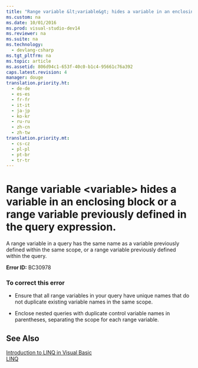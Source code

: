 ```yaml
---
title: "Range variable &lt;variable&gt; hides a variable in an enclosing block or a range variable previously defined in the query expression."
ms.custom: na
ms.date: 10/01/2016
ms.prod: visual-studio-dev14
ms.reviewer: na
ms.suite: na
ms.technology: 
  - devlang-csharp
ms.tgt_pltfrm: na
ms.topic: article
ms.assetid: 806d94c1-653f-40c0-b1c4-95661c76a392
caps.latest.revision: 4
manager: douge
translation.priority.ht: 
  - de-de
  - es-es
  - fr-fr
  - it-it
  - ja-jp
  - ko-kr
  - ru-ru
  - zh-cn
  - zh-tw
translation.priority.mt: 
  - cs-cz
  - pl-pl
  - pt-br
  - tr-tr
---
```

# Range variable &lt;variable&gt; hides a variable in an enclosing block or a range variable previously defined in the query expression.
A range variable in a query has the same name as a variable previously defined within the same scope, or a range variable previously defined within the query.  
  
 **Error ID:** BC30978  
  
### To correct this error  
  
-   Ensure that all range variables in your query have unique names that do not duplicate existing variable names in the same scope.  
  
-   Enclose nested queries with duplicate control variable names in parentheses, separating the scope for each range variable.  
  
## See Also  
 [Introduction to LINQ in Visual Basic](../Topic/Introduction%20to%20LINQ%20in%20Visual%20Basic.md)   
 [LINQ](../Topic/LINQ%20in%20Visual%20Basic.md)